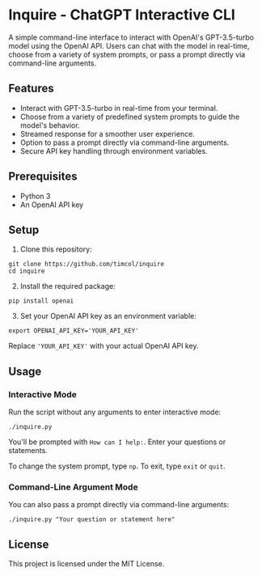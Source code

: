 # Inquire - ChatGPT Interactive CLI

A simple command-line interface to interact with OpenAI's GPT-3.5-turbo model using the OpenAI API. Users can chat with the model in real-time, choose from a variety of system prompts, or pass a prompt directly via command-line arguments.

## Features

- Interact with GPT-3.5-turbo in real-time from your terminal.
- Choose from a variety of predefined system prompts to guide the model's behavior.
- Streamed response for a smoother user experience.
- Option to pass a prompt directly via command-line arguments.
- Secure API key handling through environment variables.

## Prerequisites

- Python 3
- An OpenAI API key

## Setup

1. Clone this repository:

```
git clone https://github.com/timcol/inquire 
cd inquire
```


2. Install the required package:

```
pip install openai
```

3. Set your OpenAI API key as an environment variable:

```
export OPENAI_API_KEY='YOUR_API_KEY'
```

Replace `'YOUR_API_KEY'` with your actual OpenAI API key.

## Usage

### Interactive Mode

Run the script without any arguments to enter interactive mode:

```
./inquire.py
```

You'll be prompted with `How can I help:`. Enter your questions or statements. 

To change the system prompt, type `np`. To exit, type `exit` or `quit`.

### Command-Line Argument Mode

You can also pass a prompt directly via command-line arguments:

```
./inquire.py "Your question or statement here"
```

## License

This project is licensed under the MIT License.
